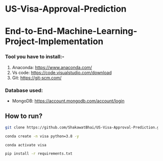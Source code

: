 # US-Visa-Approval-Prediction

# End-to-End-Machine-Learning-Project-Implementation


### Tool you have to install:-

1. Anaconda: https://www.anaconda.com/
2. Vs code: https://code.visualstudio.com/download
3. Git: https://git-scm.com/


### Database used:

- MongoDB: https://account.mongodb.com/account/login



## How to run?

```bash
git clone https://github.com/ShakawatBhai/US-Visa-Approval-Prediction.git
```

```bash
conda create -n visa python=3.8 -y
```

```bash
conda activate visa
```

```bash
pip install -r requirements.txt
```
